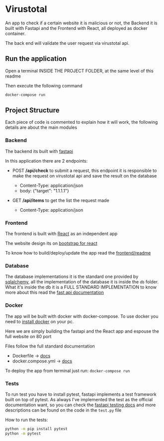 # Virustotal

An app to check if a certain website it is malicious or not, 
the Backend it is built with Fastapi and the Frontend with React, all deployed as docker container.

The back end will validate the user request via virustotal api.

## Run the application
Open a terminal INSIDE THE PROJECT FOLDER, at the same level of this readme

Then execute the following command

```bash
docker-compose run
```

## Project Structure
Each piece of code is commented to explain how it will work, the following details are about the main modules

### Backend
The backend its built with [fastapi](https://fastapi.tiangolo.com/)

In this application there are 2 endpoints:

- POST **/api/check** to submit a request, 
this endpoint it is responsible to make the request on virustotal api and save the result on the database
  - Content-Type: application/json 
  - body: {"target": "1.1.1.1"}
  
- GET **/api/items** to get the list the request made
  - Content-Type: application/json 

### Frontend
The frontend is built with [React](https://reactjs.org/docs/getting-started.html) 
as an independent app

The website design its on [bootstrap for react](https://react-bootstrap.github.io/)

To know how to build/deploy/update the app read the [frontend/readme](./frontend/README.md)

### Database 
The database implementations it is the standard one provided by 
[sqlalchemy](https://docs.sqlalchemy.org/en/14/core/api_basics.html), 
all the implementation of the database it is inside the `db` folder. 
What it's inside the db it is a FULL STANDARD IMPLEMENTATION to know more about this read the 
[fast api documentation](https://fastapi.tiangolo.com/tutorial/sql-databases/)

### Docker
The app will be built with docker with docker-compose.
To use docker you need to [install docker](https://docs.docker.com/engine/install/) on your pc.

Here we are simply building the fastapi and the React app and espouse the full website on 80 port

Files follow the full standard documentation
- Dockerfile -> [docs](https://docs.docker.com/engine/reference/builder/)
- docker.compose.yml -> [docs](https://docs.docker.com/compose/compose-file/)

To deploy the app from terminal just run: `docker-compose run`


### Tests
To run test you have to install pytest, fastapi implements a test framework built on top of pytest.
As always I've implemented the test as the official documentation want, so you can check the 
[fastapi testing docs](https://fastapi.tiangolo.com/tutorial/testing/) 
and more descriptions can be found on the code in the `test.py` file


How to run the tests:
```bash
python -m pip install pytest
python -m pytest
```
